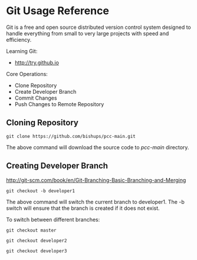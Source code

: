 Git Usage Reference
===================

Git is a free and open source distributed version control system designed to handle everything from small to very large projects with speed and efficiency.

Learning Git:


* http://try.github.io

Core Operations:

* Clone Repository
* Create Developer Branch
* Commit Changes
* Push Changes to Remote Repository

Cloning Repository
------------------

```
git clone https://github.com/bishups/pcc-main.git
```

The above command will download the source code to *pcc-main* directory.

Creating Developer Branch
-------------------------

http://git-scm.com/book/en/Git-Branching-Basic-Branching-and-Merging

```
git checkout -b developer1
```

The above command will switch the current branch to developer1. The -b switch will ensure that the branch is created if it does not exist.

To switch between different branches:

```
git checkout master
```

```
git checkout developer2
```

```
git checkout developer3
```


